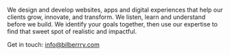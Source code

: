 We design and develop websites, apps and digital experiences that help our clients grow, innovate, and transform. We listen, learn and understand before we build. We identify your goals together, then use our expertise to find that sweet spot of realistic and impactful.

Get in touch: <info@bilberrry.com>
